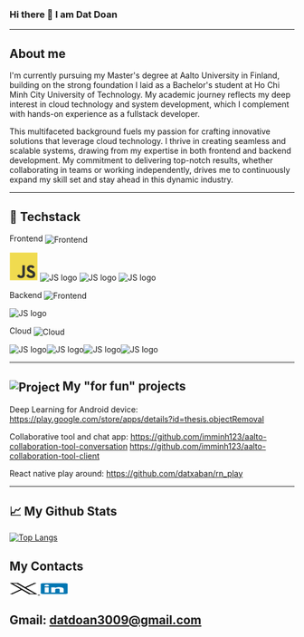 ### Hi there 👋 I am Dat Doan

---
## About me
I'm currently pursuing my Master's degree at Aalto University in Finland, building on the strong foundation I laid as a Bachelor's student at Ho Chi Minh City University of Technology. My academic journey reflects my deep interest in cloud technology and system development, which I complement with hands-on experience as a fullstack developer. 

This multifaceted background fuels my passion for crafting innovative solutions that leverage cloud technology. I thrive in creating seamless and scalable systems, drawing from my expertise in both frontend and backend development. My commitment to delivering top-notch results, whether collaborating in teams or working independently, drives me to continuously expand my skill set and stay ahead in this dynamic industry.

---


## 🧰 Techstack

Frontend <img src="https://www.svgrepo.com/show/491936/ui-color-1-eye-17.svg" alt="Frontend" width="20" height="20" align="center"/>

<img src="https://github.com/devicons/devicon/blob/master/icons/javascript/javascript-original.svg" alt="JS logo" with="50" height = "50" /> <img src="https://cdn.worldvectorlogo.com/logos/css-3.svg" alt="JS logo" with="50" height = "50" />
<img src="https://cdn.worldvectorlogo.com/logos/typescript-2.svg" alt="JS logo" with="50" height = "50" /> <img src="https://cdn.worldvectorlogo.com/logos/react-2.svg" alt="JS logo" with="50" height = "50" />

Backend <img src="https://www.svgrepo.com/show/277424/tool-screwdriver.svg" alt="Frontend" width="20" height="20" align="center"/>

<img src="https://cdn.worldvectorlogo.com/logos/spring-3.svg" alt="JS logo" with="50" height = "50" />

Cloud <img src="https://www.svgrepo.com/show/530449/cloud-backup.svg" alt="Cloud" width="20" height="20" align="center"/>

<img src="https://cdn.worldvectorlogo.com/logos/terraform-enterprise.svg" alt="JS logo" with="50" height = "50" /><img src="https://cdn.worldvectorlogo.com/logos/docker.svg" alt="JS logo" with="50" height = "50" /><img src="https://cdn.worldvectorlogo.com/logos/kubernets.svg" alt="JS logo" with="50" height = "50" /><img src="https://cdn.worldvectorlogo.com/logos/google-cloud-1.svg" alt="JS logo" with="50" height = "50" />

---

## <img src="https://www.svgrepo.com/show/530253/project.svg" alt="Project" width="20" height = "20" align="center" /> My "for fun" projects
Deep Learning for Android device: 
https://play.google.com/store/apps/details?id=thesis.objectRemoval

Collaborative tool and chat app: 
https://github.com/imminh123/aalto-collaboration-tool-conversation
https://github.com/imminh123/aalto-collaboration-tool-client

React native play around:
https://github.com/datxaban/rn_play

---

## &#x1f4c8; My Github Stats

[![Top Langs](https://github-readme-stats.vercel.app/api/top-langs/?username=datxaban)](https://github.com/anuraghazra/github-readme-stats)

## My Contacts
<a href="https://twitter.com/R3dDust">
    <img src="https://github.com/devicons/devicon/blob/master/icons/twitter/twitter-original.svg" alt="Alt text" width="50" height="20"/>
</a>

<a href="https://www.linkedin.com/in/datdoan30/">
    <img src="https://github.com/devicons/devicon/blob/master/icons/linkedin/linkedin-original.svg" alt="Alt text" width="50" height="20"/>
</a>

Gmail: datdoan3009@gmail.com
---
<!-- 
**datxaban/datxaban** is a ✨ _special_ ✨ repository because its `README.md` (this file) appears on your GitHub profile.

Here are some ideas to get you started:

- 🔭 I’m currently working on ...
- 🌱 I’m currently learning ...
- 👯 I’m looking to collaborate on ...
- 🤔 I’m looking for help with ...
- 💬 Ask me about ...
- 📫 How to reach me: ...
- 😄 Pronouns: ...
- ⚡ Fun fact: ...
-->
